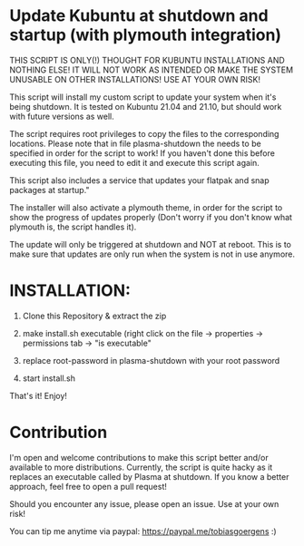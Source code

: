 # Update Kubuntu at shutdown and startup (with plymouth integration)
  THIS SCRIPT IS ONLY(!) THOUGHT FOR KUBUNTU INSTALLATIONS
  AND NOTHING ELSE!  IT WILL NOT WORK AS INTENDED OR MAKE
  THE SYSTEM UNUSABLE ON OTHER INSTALLATIONS!
  USE AT YOUR OWN RISK!

  This script will install my custom script to update your
  system when it's being shutdown. It is tested on Kubuntu
  21.04 and 21.10, but should work with future versions as
  well.

  The script requires root privileges to copy the
  files to the corresponding locations. Please note that
  in file plasma-shutdown the <root-password> needs to be
  specified in order for the script to work! If you
  haven't done this before executing this file, you need
  to edit it and execute this script again.

  This script also includes a service that updates your
  flatpak and snap packages at startup."

  The installer will also activate a plymouth theme,
  in order for the script to show the progress of
  updates properly (Don't worry if you don't know
  what plymouth is, the script handles it).
  
  The update will only be triggered at shutdown and NOT
  at reboot. This is to make sure that updates are only
  run when the system is not in use anymore.

# INSTALLATION:

  1. Clone this Repository & extract the zip
  
  2. make install.sh executable (right click on the file
  -> properties -> permissions tab -> "is executable"
  
  3. replace root-password in plasma-shutdown with your root password

  4. start install.sh

  That's it! Enjoy!
  
# Contribution
  I'm open and welcome contributions to make this script better and/or available to more distributions.
  Currently, the script is quite hacky as it replaces an executable called by Plasma at shutdown.
  If you know a better approach, feel free to open a pull request!
  
  Should you encounter any issue, please open an issue. Use at your own risk!
  
  You can tip me anytime via paypal: https://paypal.me/tobiasgoergens :)
